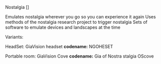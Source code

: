 Nostalgia []

Emulates nostalgia wherever you go so you can experience it again
Uses methods of the nostalgia research project to trigger nostalgia
Sets of software to emulate devices and landscapes at the time

Variants:

HeadSet: GiaVision headset **codename:** NGOHESET

Portable room: GiaVision Cove **codename:** Gia of Nostra stalgia OScove
